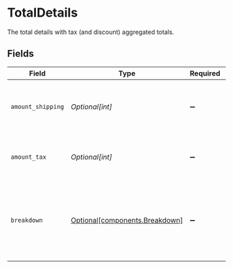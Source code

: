 # TotalDetails

The total details with tax (and discount) aggregated totals.


## Fields

| Field                                                                         | Type                                                                          | Required                                                                      | Description                                                                   |
| ----------------------------------------------------------------------------- | ----------------------------------------------------------------------------- | ----------------------------------------------------------------------------- | ----------------------------------------------------------------------------- |
| `amount_shipping`                                                             | *Optional[int]*                                                               | :heavy_minus_sign:                                                            | This is the sum of all the price item shipping amounts.                       |
| `amount_tax`                                                                  | *Optional[int]*                                                               | :heavy_minus_sign:                                                            | This is the sum of all the price item tax amounts.                            |
| `breakdown`                                                                   | [Optional[components.Breakdown]](../../models/components/breakdown.md)        | :heavy_minus_sign:                                                            | Breakdown of individual tax (and discount) amounts that add up to the totals. |